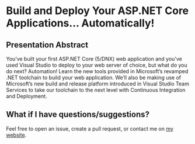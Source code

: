 # Build and Deploy Your ASP.NET Core Applications… Automatically!

## Presentation Abstract

You’ve built your first ASP.NET Core (5/DNX) web application and you’ve used Visual Studio to deploy to your web server of choice, but what do you do next? Automation!  Learn the new tools provided in Microsoft’s revamped .NET toolchain to build your web application. We’ll also be making use of Microsoft’s new build and release platform introduced in Visual Studio Team Services to take our toolchain to the next level with Continuous Integration and Deployment.


## What if I have questions/suggestions?

Feel free to open an issue, create a pull request, or contact me on [my website](http://www.brandonmartinez.com/).
